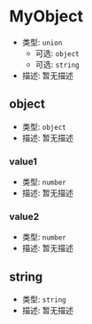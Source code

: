 
# MyObject
* 类型: `union`
  * 可选: `object`
  * 可选: `string`
* 描述: 暂无描述 

## object
* 类型: `object`
* 描述: 暂无描述 

### value1
* 类型: `number`
* 描述: 暂无描述 

### value2
* 类型: `number`
* 描述: 暂无描述 

## string
* 类型: `string`
* 描述: 暂无描述 
 